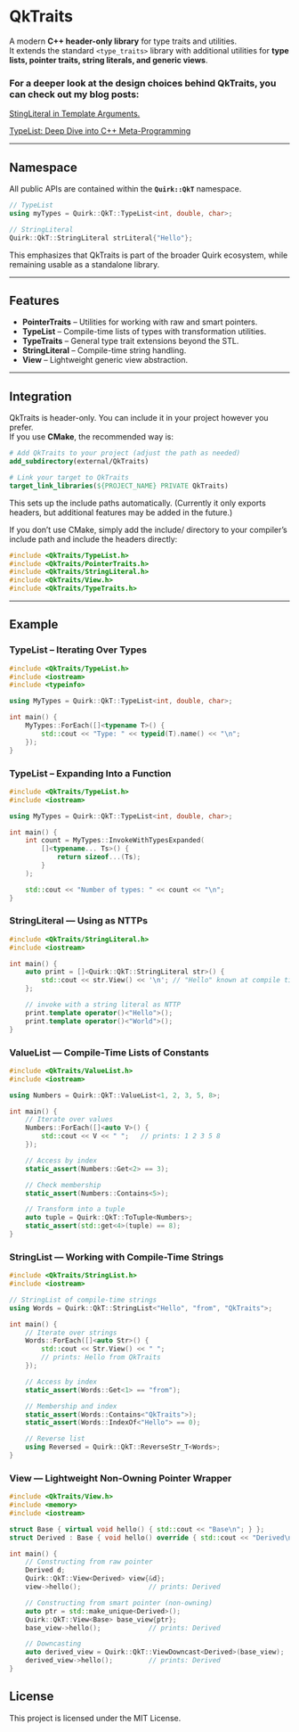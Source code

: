 # QkTraits

A modern **C++ header-only library** for type traits and utilities.  
It extends the standard `<type_traits>` library with additional utilities for **type lists, pointer traits, string literals, and generic views**.

### For a deeper look at the design choices behind QkTraits, you can check out my blog posts:

[StingLiteral in Template Arguments.](https://jayantkumar56.github.io/Quirk-Blog/Blogs-And-Insights/Compile-Time-String.html)

[TypeList: Deep Dive into C++ Meta-Programming](https://jayantkumar56.github.io/Quirk-Blog/Blogs-And-Insights/TypeLists.html)

---

## Namespace

All public APIs are contained within the **`Quirk::QkT`** namespace.

```cpp
// TypeList
using myTypes = Quirk::QkT::TypeList<int, double, char>;

// StringLiteral
Quirk::QkT::StringLiteral strLiteral{"Hello"};
```

This emphasizes that QkTraits is part of the broader Quirk ecosystem, while remaining usable as a standalone library.

---

## Features
- **PointerTraits** – Utilities for working with raw and smart pointers.
- **TypeList** – Compile-time lists of types with transformation utilities.
- **TypeTraits** – General type trait extensions beyond the STL.
- **StringLiteral** – Compile-time string handling.
- **View** – Lightweight generic view abstraction.

---

## Integration

QkTraits is header-only. You can include it in your project however you prefer.  
If you use **CMake**, the recommended way is:

```cmake
# Add QkTraits to your project (adjust the path as needed)
add_subdirectory(external/QkTraits)

# Link your target to QkTraits
target_link_libraries(${PROJECT_NAME} PRIVATE QkTraits)
```

This sets up the include paths automatically.
(Currently it only exports headers, but additional features may be added in the future.)

If you don’t use CMake, simply add the include/ directory to your compiler’s include path and include the headers directly:

```cpp
#include <QkTraits/TypeList.h>
#include <QkTraits/PointerTraits.h>
#include <QkTraits/StringLiteral.h>
#include <QkTraits/View.h>
#include <QkTraits/TypeTraits.h>
```

---

## Example

### TypeList – Iterating Over Types

```cpp
#include <QkTraits/TypeList.h>
#include <iostream>
#include <typeinfo>

using MyTypes = Quirk::QkT::TypeList<int, double, char>;

int main() {
    MyTypes::ForEach([]<typename T>() {
        std::cout << "Type: " << typeid(T).name() << "\n";
    });
}
```

### TypeList – Expanding Into a Function

```cpp
#include <QkTraits/TypeList.h>
#include <iostream>

using MyTypes = Quirk::QkT::TypeList<int, double, char>;

int main() {
    int count = MyTypes::InvokeWithTypesExpanded(
        []<typename... Ts>() {
            return sizeof...(Ts);
        }
    );

    std::cout << "Number of types: " << count << "\n";
}
```

### StringLiteral — Using as NTTPs

```cpp
#include <QkTraits/StringLiteral.h>
#include <iostream>

int main() {
    auto print = []<Quirk::QkT::StringLiteral str>() {
        std::cout << str.View() << '\n'; // "Hello" known at compile time
    };

    // invoke with a string literal as NTTP
    print.template operator()<"Hello">();
    print.template operator()<"World">();
}
```

### ValueList — Compile-Time Lists of Constants

```cpp
#include <QkTraits/ValueList.h>
#include <iostream>

using Numbers = Quirk::QkT::ValueList<1, 2, 3, 5, 8>;

int main() {
    // Iterate over values
    Numbers::ForEach([]<auto V>() {
        std::cout << V << " ";   // prints: 1 2 3 5 8
    });

    // Access by index
    static_assert(Numbers::Get<2> == 3);

    // Check membership
    static_assert(Numbers::Contains<5>);

    // Transform into a tuple
    auto tuple = Quirk::QkT::ToTuple<Numbers>;
    static_assert(std::get<4>(tuple) == 8);
}
```


### StringList — Working with Compile-Time Strings

```cpp
#include <QkTraits/StringList.h>
#include <iostream>

// StringList of compile-time strings
using Words = Quirk::QkT::StringList<"Hello", "from", "QkTraits">;

int main() {
    // Iterate over strings
    Words::ForEach([]<auto Str>() {
        std::cout << Str.View() << " ";
        // prints: Hello from QkTraits
    });

    // Access by index
    static_assert(Words::Get<1> == "from");

    // Membership and index
    static_assert(Words::Contains<"QkTraits">);
    static_assert(Words::IndexOf<"Hello"> == 0);

    // Reverse list
    using Reversed = Quirk::QkT::ReverseStr_T<Words>;
}
```

### View — Lightweight Non-Owning Pointer Wrapper

```cpp
#include <QkTraits/View.h>
#include <memory>
#include <iostream>

struct Base { virtual void hello() { std::cout << "Base\n"; } };
struct Derived : Base { void hello() override { std::cout << "Derived\n"; } };

int main() {
    // Constructing from raw pointer
    Derived d;
    Quirk::QkT::View<Derived> view{&d};
    view->hello();                 // prints: Derived

    // Constructing from smart pointer (non-owning)
    auto ptr = std::make_unique<Derived>();
    Quirk::QkT::View<Base> base_view{ptr};
    base_view->hello();            // prints: Derived

    // Downcasting
    auto derived_view = Quirk::QkT::ViewDowncast<Derived>(base_view);
    derived_view->hello();         // prints: Derived
}
```

## License

This project is licensed under the MIT License.
